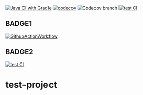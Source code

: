 [![Java CI with Gradle](https://github.com/3UN0/test-project/actions/workflows/CI.yml/badge.svg)](https://github.com/3UN0/test-project/actions/workflows/CI.yml)
[![codecov](https://codecov.io/gh/3UN0/test-project/branch/master/graph/badge.svg?token=ZVJAFJYXT8)](https://codecov.io/gh/3UN0/test-project)
![Codecov branch](https://img.shields.io/codecov/c/github/3un0/test-project/master?token=zvjafjyxt8)
[![test CI](https://github.com/3UN0/test-project/actions/workflows/testCI.yml/badge.svg)](https://github.com/3UN0/test-project/actions/workflows/testCI.yml)

## BADGE1
[![GithubActionWorkflow](https://github.com/actions/setup-dotnet/workflows/Main%20workflow/badge.svg)](https://github.com/3un0/test-project/actions/workflows/testCI.yml)

## BADGE2
[![test CI](https://github.com/3UN0/test-project/workflows/test%20CI/badge.svg)](https://github.com/3un0/test-project/actions/workflows/testCI.yml)

# test-project
